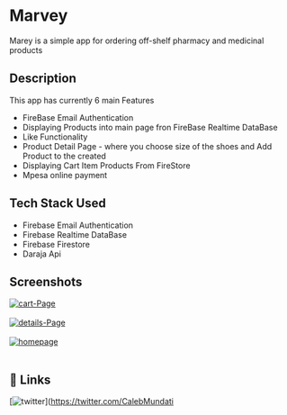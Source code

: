 # Marvey 

Marey is a simple app for ordering off-shelf pharmacy and medicinal products

## Description

This app has currently 6 main Features

* FireBase Email Authentication
* Displaying Products into main page fron FireBase Realtime DataBase
* Like Functionality
* Product Detail Page - where you choose size of the shoes and Add Product to the created
* Displaying Cart Item Products From FireStore
* Mpesa online payment

## Tech Stack Used

* Firebase Email Authentication
* Firebase Realtime DataBase
* Firebase Firestore
* Daraja Api

## Screenshots

<a href="https://postimg.cc/pmXpqQy0" target="_blank"><img src="https://i.postimg.cc/wjDLx0zd/photo-2023-04-29-15-17-25.jpg" alt="cart-Page"/></a><br/><br/>
<a href="https://postimg.cc/cv96jKnd" target="_blank"><img src="https://i.postimg.cc/q70nNyB6/photo-2023-04-29-15-17-32.jpg" alt="details-Page"/></a><br/><br/>
<a href="https://postimg.cc/hJXhqSLT" target="_blank"><img src="https://i.postimg.cc/wBVNLM3f/photo-2023-04-29-15-17-45.jpg" alt="homepage"/></a><br/><br/>

## 🔗 Links

[![twitter](https://img.shields.io/badge/twitter-1DA1F2?style=for-the-badge&logo=twitter&logoColor=white)](https://twitter.com/CalebMundati



